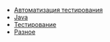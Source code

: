* [Автоматизация тестирования][autotesting]
* [Java][java]
* [Тестирование][testing]
* [Разное][other]

[autotesting]: https://github.com/Mirents/knowledge-base/blob/main/autotesting.md
[java]: https://github.com/Mirents/knowledge-base/blob/main/java.md
[testing]: https://github.com/Mirents/knowledge-base/blob/main/testing.md
[other]: https://github.com/Mirents/knowledge-base/blob/main/other.md
